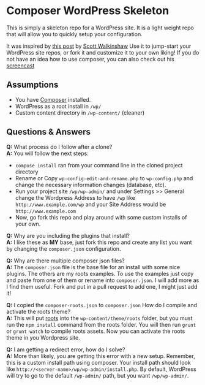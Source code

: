 # Composer WordPress Skeleton

This is simply a skeleton repo for a WordPress site.  It is a light weight repo that will allow you to quickly setup your configuration.

It was inspired by [this post](http://roots.io/using-composer-with-wordpress/) by [Scott Walkinshaw](https://github.com/swalkinshaw)
Use it to jump-start your WordPress site repos, or fork it and customize it to your own liking!  If you do not have an idea how to use composer, you can also check out his [screencast](http://roots.io/screencasts/using-composer-with-wordpress/)

## Assumptions

* You have [Composer](https://github.com/composer/composer) installed.
* WordPress as a root install in `/wp/`
* Custom content directory in `/wp-content/` (cleaner)

## Questions & Answers

**Q:** What process do I follow after a clone?  
**A:** You will follow the next steps:

*  `compose install` ran from your command line in the cloned project directory
*  Rename or Copy `wp-config-edit-and-rename.php` to `wp-config.php` and change the necessary information changes (database, etc).
*  Run your project site `/wp/wp-admin/` and under Settings >> General change the Wordpress Address to have `/wp` like `http://www.example.com/wp` and your Site Address would be `http://www.example.com`
*  Now, go fork this repo and play around with some custom installs of your own.

**Q:** Why are you including the plugins that install?  
**A:** I like these as **MY** base, just fork this repo and create any list you want by changing the `composer.json` configuration.

**Q:** Why are there multiple composer json files?  
**A:** The `composer.json` file is the base file for an install with some nice plugins.  The others are my roots examples.  To use the examples just copy and paste from one of them or rename into `composer.json`.  I will add more as I find them useful. Fork and put in a pull request to add one, I might just add it!

**Q:** I copied the `composer-roots.json` to `composer.json` How do I compile and activate the roots theme?  
**A:** This will put [roots](https://github.com/roots/roots) into the `wp-content/theme/roots` folder, but you must run the `npm install` command from the roots folder. You will then run `grunt` or `grunt watch` to compile roots assets. Now you can activate the roots theme in you Wordpress site.

**Q:** I am getting a redirect error, how do I solve?  
**A:** More than likely, you are getting this error with a new setup.  Remember, this is a custom install path using composer. Your install path should look like `http://<server-name>/wp/wp-admin/install.php`.  By default, WordPress will try to go to the default `/wp-admin/` path, but you want `/wp/wp-admin/`.